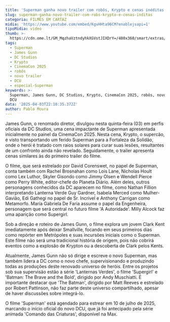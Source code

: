 ```yaml
---
title: 'Superman ganha novo trailer com robôs, Krypto e cenas inéditas'
slug: superman-ganha-novo-trailer-com-robs-krypto-e-cenas-inditas
categoria: FILMES EM CARTAZ
midia: 'https://www.youtube.com/embed/KgvHHta96CM?enablejsapi=1'
tipoMidia: video
thumb: >-
  https://cdn.ome.lt/GM_MqzhaVztndyhkXGVstJIXDrY=/480x360/smart/extras/conteudos/superman-2025.jpg
tags:
  - Superman
  - James Gunn
  - DC Studios
  - Krypto
  - CinemaCon 2025
  - robôs
  - novo trailer
  - DCU
  - especial-Superman
keywords: >-
  Superman, James Gunn, DC Studios, Krypto, CinemaCon 2025, robôs, novo trailer,
  DCU
data: '2025-04-03T22:10:35.372Z'
author: Pablo Moura
---
```


James Gunn, o renomado diretor, divulgou nesta quinta-feira (03) em perfis oficiais da DC Studios, uma cena impactante de Superman apresentada inicialmente no painel da CinemaCon 2025. Nesta cena, Krypto, o supercão, é visto transportando um ferido Superman para a Fortaleza da Solidão, onde o herói é tratado com raios solares para curar suas lesões, resultantes de um confronto ainda não revelado. Seguidamente, o trailer apresenta cenas similares às do primeiro trailer do filme.

O filme, que será estrelado por David Corenswet, no papel de Superman, conta também com Rachel Brosnahan como Lois Lane, Nicholas Hoult como Lex Luthor, Skyler Gisondo como Jimmy Olsen e Wendell Pierce como Perry White, editor-chefe do Planeta Diário. Além deles, outros personagens conhecidos da DC aparecem no filme, como Nathan Fillion interpretando Lanterna Verde Guy Gardner, Isabela Merced como Mulher-Gavião, Edi Gathegi no papel de Sr. Incrível e Anthony Carrigan como Metamorfo. María Gabriela De Faria assume o papel da Engenheira, personagem que será central no futuro filme 'A Autoridade'. Milly Alcock faz uma aparição como Supergirl.

Sob a direção e roteiro de James Gunn, o filme explora um jovem Clark Kent imediatamente após deixar Smallville, focando em seus primeiros dias como repórter em Metrópoles e suas incursões iniciais como o Superman. Este filme não será uma tradicional história de origem, pois não cobrirá eventos como a explosão de Krypton ou a descoberta de Clark pelos Kents.

Atualmente, James Gunn não só dirige e escreve o novo Superman, mas também lidera a DC como o novo chefe, supervisionando e produzindo todas as produções deste renovado universo de heróis. Entre os projetos sob sua supervisão estão a série 'Lanternas Verdes', o filme 'Supergirl' e 'Batman: The Brave and the Bold', dirigido por Andy Muschiatti. É importante destacar que 'The Batman', dirigido por Matt Reeves e estrelado por Robert Pattinson, não faz parte deste universo compartilhado, apesar de haver discussões sobre integrá-lo.

O filme 'Superman' está agendado para estrear em 10 de julho de 2025, marcando o início oficial do novo DCU, que já foi antecipado pela série animada 'Comando das Criaturas', disponível na Max.
